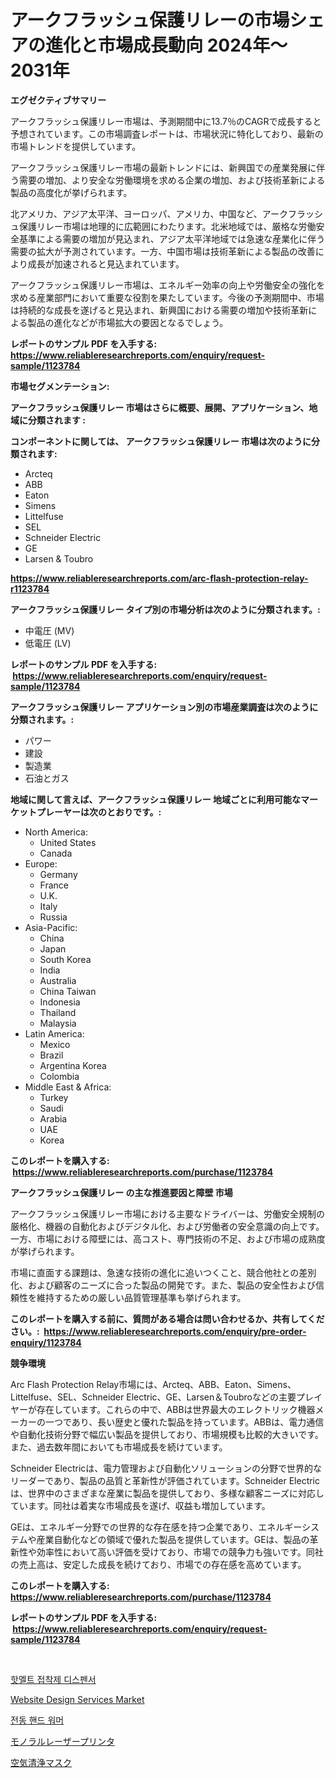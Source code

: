 <p><h1>アークフラッシュ保護リレーの市場シェアの進化と市場成長動向 2024年〜2031年</h1></p><p><strong>エグゼクティブサマリー</strong></p>
<p><p>アークフラッシュ保護リレー市場は、予測期間中に13.7％のCAGRで成長すると予想されています。この市場調査レポートは、市場状況に特化しており、最新の市場トレンドを提供しています。</p><p>アークフラッシュ保護リレー市場の最新トレンドには、新興国での産業発展に伴う需要の増加、より安全な労働環境を求める企業の増加、および技術革新による製品の高度化が挙げられます。</p><p>北アメリカ、アジア太平洋、ヨーロッパ、アメリカ、中国など、アークフラッシュ保護リレー市場は地理的に広範囲にわたります。北米地域では、厳格な労働安全基準による需要の増加が見込まれ、アジア太平洋地域では急速な産業化に伴う需要の拡大が予測されています。一方、中国市場は技術革新による製品の改善により成長が加速されると見込まれています。</p><p>アークフラッシュ保護リレー市場は、エネルギー効率の向上や労働安全の強化を求める産業部門において重要な役割を果たしています。今後の予測期間中、市場は持続的な成長を遂げると見込まれ、新興国における需要の増加や技術革新による製品の進化などが市場拡大の要因となるでしょう。</p></p>
<p><strong>レポートのサンプル PDF を入手する: <a href="https://www.reliableresearchreports.com/enquiry/request-sample/1123784">https://www.reliableresearchreports.com/enquiry/request-sample/1123784</a></strong></p>
<p><strong>市場セグメンテーション:</strong></p>
<p><strong> アークフラッシュ保護リレー 市場はさらに概要、展開、アプリケーション、地域に分類されます :</strong></p>
<p><strong>コンポーネントに関しては、 アークフラッシュ保護リレー 市場は次のように分類されます: &nbsp;</strong></p>
<p><ul><li>Arcteq</li><li>ABB</li><li>Eaton</li><li>Simens</li><li>Littelfuse</li><li>SEL</li><li>Schneider Electric</li><li>GE</li><li>Larsen & Toubro</li></ul></p>
<p><strong><a href="https://www.reliableresearchreports.com/arc-flash-protection-relay-r1123784">https://www.reliableresearchreports.com/arc-flash-protection-relay-r1123784</a></strong></p>
<p><strong> アークフラッシュ保護リレー タイプ別の市場分析は次のように分類されます。:</strong></p>
<p><ul><li>中電圧 (MV)</li><li>低電圧 (LV)</li></ul></p>
<p><strong>レポートのサンプル PDF を入手する: &nbsp;<a href="https://www.reliableresearchreports.com/enquiry/request-sample/1123784">https://www.reliableresearchreports.com/enquiry/request-sample/1123784</a></strong></p>
<p><strong> アークフラッシュ保護リレー アプリケーション別の市場産業調査は次のように分類されます。:</strong></p>
<p><ul><li>パワー</li><li>建設</li><li>製造業</li><li>石油とガス</li></ul></p>
<p><strong>地域に関して言えば、アークフラッシュ保護リレー 地域ごとに利用可能なマーケットプレーヤーは次のとおりです。:</strong></p>
<p><ul>
    <li>
        North America:
        <ul>
            <li>United States</li>
            <li>Canada</li>
        </ul>
    </li>
    <li>
        Europe:
        <ul>
            <li>Germany</li>
            <li>France</li>
            <li>U.K.</li>
            <li>Italy</li>
            <li>Russia</li>
        </ul>
    </li>
    <li>
        Asia-Pacific:
        <ul>
            <li>China</li>
            <li>Japan</li>
            <li>South Korea</li>
            <li>India</li>
            <li>Australia</li>
            <li>China Taiwan</li>
            <li>Indonesia</li>
            <li>Thailand</li>
            <li>Malaysia</li>
        </ul>
    </li>
    <li>
        Latin America:
        <ul>
            <li>Mexico</li>
            <li>Brazil</li>
            <li>Argentina Korea</li>
            <li>Colombia</li>
        </ul>
    </li>
    <li>
        Middle East & Africa:
        <ul>
            <li>Turkey</li>
            <li>Saudi</li>
            <li>Arabia</li>
            <li>UAE</li>
            <li>Korea</li>
        </ul>
    </li>
    </ul></p>
<p><strong>このレポートを購入する: &nbsp;<a href="https://www.reliableresearchreports.com/purchase/1123784">https://www.reliableresearchreports.com/purchase/1123784</a></strong></p>
<p><strong>アークフラッシュ保護リレー の主な推進要因と障壁 市場</strong></p>
<p><p>アークフラッシュ保護リレー市場における主要なドライバーは、労働安全規制の厳格化、機器の自動化およびデジタル化、および労働者の安全意識の向上です。一方、市場における障壁には、高コスト、専門技術の不足、および市場の成熟度が挙げられます。</p><p>市場に直面する課題は、急速な技術の進化に追いつくこと、競合他社との差別化、および顧客のニーズに合った製品の開発です。また、製品の安全性および信頼性を維持するための厳しい品質管理基準も挙げられます。</p></p>
<p><strong>このレポートを購入する前に、質問がある場合は問い合わせるか、共有してください。:&nbsp; <a href="https://www.reliableresearchreports.com/enquiry/pre-order-enquiry/1123784">https://www.reliableresearchreports.com/enquiry/pre-order-enquiry/1123784</a></strong></p>
<p><strong>競争環境</strong></p>
<p><p>Arc Flash Protection Relay市場には、Arcteq、ABB、Eaton、Simens、Littelfuse、SEL、Schneider Electric、GE、Larsen＆Toubroなどの主要プレイヤーが存在しています。これらの中で、ABBは世界最大のエレクトリック機器メーカーの一つであり、長い歴史と優れた製品を持っています。ABBは、電力通信や自動化技術分野で幅広い製品を提供しており、市場規模も比較的大きいです。また、過去数年間においても市場成長を続けています。</p><p>Schneider Electricは、電力管理および自動化ソリューションの分野で世界的なリーダーであり、製品の品質と革新性が評価されています。Schneider Electricは、世界中のさまざまな産業に製品を提供しており、多様な顧客ニーズに対応しています。同社は着実な市場成長を遂げ、収益も増加しています。</p><p>GEは、エネルギー分野での世界的な存在感を持つ企業であり、エネルギーシステムや産業自動化などの領域で優れた製品を提供しています。GEは、製品の革新性や効率性において高い評価を受けており、市場での競争力も強いです。同社の売上高は、安定した成長を続けており、市場での存在感を高めています。</p></p>
<p><strong>このレポートを購入する: &nbsp; <a href="https://www.reliableresearchreports.com/purchase/1123784">https://www.reliableresearchreports.com/purchase/1123784</a></strong></p>
<p><strong>レポートのサンプル PDF を入手する: &nbsp;<a href="https://www.reliableresearchreports.com/enquiry/request-sample/1123784">https://www.reliableresearchreports.com/enquiry/request-sample/1123784</a></strong><strong></strong></p>
<p>&nbsp;</p>
<p><p><a href="https://medium.com/@jomosley1999/%ED%95%AB%EB%A9%9C%ED%8A%B8-%EC%A0%91-3d6ee2bb636c">핫멜트 접착제 디스펜서</a></p><p><a href="https://github.com/Glendatilghmankmgz0rbhwpy/Market-Research-Report-List-2/blob/main/website-design-services-market.md">Website Design Services Market</a></p><p><a href="https://github.com/fernandotryO5lson96765/Market-Research-Report-List-1/blob/main/776524522469.md">전동 핸드 워머</a></p><p><a href="https://medium.com/@barrymundy88/%E3%83%A2%E3%83%8E%E3%82%AF%E3%83%AD%E3%83%AC%E3%83%BC%E3%82%B6%E3%83%BC%E3%83%97%E3%83%AA%E3%83%B3%E3%82%BF%E3%83%BC%E5%B8%82%E5%A0%B4-%E7%AB%B6%E4%BA%89%E5%88%86%E6%9E%90-%E5%B8%82%E5%A0%B4%E5%8B%95%E5%90%91-2031%E5%B9%B4%E3%81%BE%E3%81%A7%E3%81%AE%E4%BA%88%E6%B8%AC-ce7f9cd13e94">モノラルレーザープリンタ</a></p><p><a href="https://medium.com/@darieenson678546/%E7%A9%BA%E6%B0%97%E6%B8%85%E6%B5%84%E5%91%BC%E5%90%B8%E5%99%A8%E5%B8%82%E5%A0%B4%E3%81%AE%E3%82%A4%E3%83%B3%E3%82%B5%E3%82%A4%E3%83%88-%E5%B8%82%E5%A0%B4%E5%8B%95%E5%90%91-%E6%88%90%E9%95%B7-2024%E5%B9%B4%E3%81%8B%E3%82%892031%E5%B9%B4%E3%81%BE%E3%81%A7%E3%81%AE%E4%BA%88%E6%B8%AC-29b5692f0b79">空気清浄マスク</a></p></p>